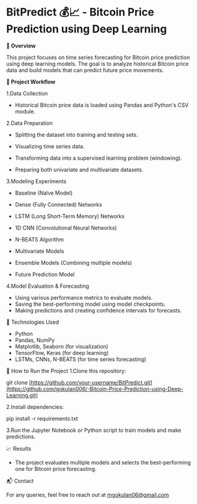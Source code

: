 # **BitPredict 💰📈 - Bitcoin Price Prediction using Deep Learning**
**📌 Overview**

This project focuses on time series forecasting for Bitcoin price prediction using deep learning models. The goal is to analyze historical Bitcoin price data and build models that can predict future price movements.

**📂 Project Workflow**

1.Data Collection

  - Historical Bitcoin price data is loaded using Pandas and Python's CSV module.
    
2.Data Preparation

 - Splitting the dataset into training and testing sets.
 - Visualizing time series data.
   
 - Transforming data into a supervised learning problem (windowing).
 
 - Preparing both univariate and multivariate datasets.
   
3.Modeling Experiments

 - Baseline (Naïve Model)
 
 - Dense (Fully Connected) Networks
 - LSTM (Long Short-Term Memory) Networks
 - 1D CNN (Convolutional Neural Networks)
 - N-BEATS Algorithm
 - Multivariate Models
 - Ensemble Models (Combining multiple models)
 - Future Prediction Model
   





4.Model Evaluation & Forecasting
 - Using various performance metrics to evaluate models.
 - Saving the best-performing model using model checkpoints.
 - Making predictions and creating confidence intervals for forecasts.




📌 Technologies Used
 - Python
 - Pandas, NumPy
 - Matplotlib, Seaborn (for visualization)
 - TensorFlow, Keras (for deep learning)
 - LSTMs, CNNs, N-BEATS (for time series forecasting)





🚀 How to Run the Project
1.Clone this repository:

git clone [https://github.com/your-username/BitPredict.git](https://github.com/gokulan006/-Bitcoin-Price-Prediction-using-Deep-Learning.git)

2.Install dependencies:

 
pip install -r requirements.txt

3.Run the Jupyter Notebook or Python script to train models and make predictions.

📈 Results

 - The project evaluates multiple models and selects the best-performing one for Bitcoin price forecasting.

📬 Contact

For any queries, feel free to reach out at mgokulan06@gmail.com
